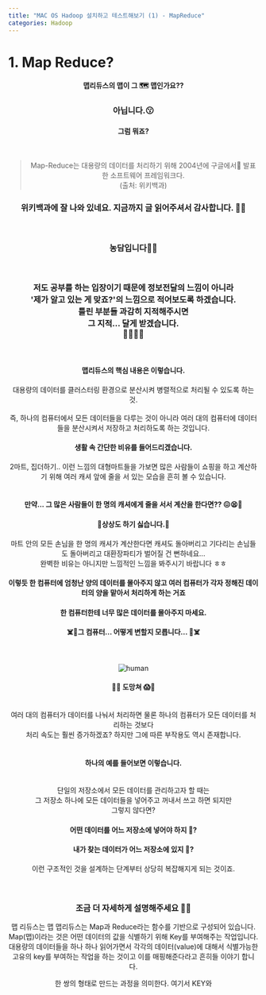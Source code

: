 ```yaml
---
title: "MAC OS Hadoop 설치하고 테스트해보기 (1) - MapReduce"
categories: Hadoop
---
```


# 1. Map Reduce? 
<h4><center> 맵리듀스의 맵이 그 🗺 맵인가요??</center></h4>
<h3><center>아닙니다.😗</center></h3>
<h4><center>그럼 뭐죠?</center></h4>
<br>

> <center>Map-Reduce는 대용량의 데이터를 처리하기 위해 2004년에 구글에서 발표한 소프트웨어 프레임워크다.</center>
> <center>(출처: 위키백과)</center>


<h3><center>위키백과에 잘 나와 있네요. 지금까지 글 읽어주셔서 감사합니다. 🙋‍♂️ </center></h3>
<br>
<h3><center>농담입니다🤦‍♂️</center></h3>
<br>

<h3><center>저도 공부를 하는 입장이기 때문에 정보전달의 느낌이 아니라</center>
<center>'제가 알고 있는 게 맞죠?'의 느낌으로 적어보도록 하겠습니다.</center>
<center>틀린 부분들 과감히 지적해주시면</center>
<center>그 지적... 달게 받겠습니다.</center>
<center>🍦🍭🍬🍩</center></h3>

<br>
<center><h4>맵리듀스의 핵심 내용은 이렇습니다.</h4></center>
<center>대용량의 데이터를 클러스터링 환경으로 분산시켜 병렬적으로 처리될 수 있도록 하는 것.</center>
<br>
<center>즉, 하나의 컴퓨터에서 모든 데이터들을 다루는 것이 아니라 여러 대의 컴퓨터에 데이터들을 분산시켜서 저장하고 처리하도록 하는 것입니다.</center>
<center><h4>생활 속 간단한 비유를 들어드리겠습니다.</h4></center>
<center>2마트, 집더하기.. 이런 느낌의 대형마트들을 가보면 많은 사람들이 쇼핑을 하고 계산하기 위해 여러 캐셔 앞에 줄을 서 있는 모습을 흔히 볼 수 있습니다.</center>
<br>
<center><h4>만약... 그 많은 사람들이 한 명의 캐셔에게 줄을 서서 계산을 한다면?? 😖😫🤬</h4></center>


<center><h4>🙈상상도 하기 싫습니다.🙈</h4></center>


<center>마트 안의 모든 손님을 한 명의 캐셔가 계산한다면 캐셔도 돌아버리고 기다리는 손님들도 돌아버리고 대환장파티가 벌어질 건 뻔하네요... </center>
<center>완벽한 비유는 아니지만 느낌적인 느낌을 봐주시기 바랍니다 ㅎㅎ</center>

<center><h4>이렇듯 한 컴퓨터에 엄청난 양의 데이터를 몰아주지 않고 여러 컴퓨터가 각자 정해진 데이터의 양을 맡아서 처리하게 하는 거죠</h4></center>

<center><h4>한 컴퓨터한테 너무 많은 데이터를 몰아주지 마세요.</h4></center>  
<center><h4>☠️🤖그 컴퓨터... 어떻게 변할지 모릅니다... 🤖☠️</h4></center>
<br>
<center>

![human](https://lh3.googleusercontent.com/proxy/4a4szTpTcaJm3SiWDOj1DPa8aKCgkRgREKblq7r9FZC030OJ0GMWrQaZ9FmvHght45SBD9G5-vuLpZzOaAhY37TLF3GGCQ02kQxJ5eeZbyw)

</center>

<center><h4>🥶😱 도망쳐 😱🥶</h4></center>

<br>

<center>여러 대의 컴퓨터가 데이터를 나눠서 처리하면 물론 하나의 컴퓨터가 모든 데이터를 처리하는 것보다</center>
<center>처리 속도는 훨씬 증가하겠죠? 하지만 그에 따른 부작용도 역시 존재합니다.</center>
<br>

<center><h4>하나의 예를 들어보면 이렇습니다.</h4></center>
<br>
 
<center>단일의 저장소에서 모든 데이터를 관리하고자 할 때는 </center>
<center>그 저장소 하나에 모든 데이터들을 넣어주고 꺼내서 쓰고 하면 되지만</center> 
<center>그렇지 않다면?</center>

<center><h4>어떤 데이터를 어느 저장소에 넣어야 하지 🤔? </h4></center>
<center><h4>내가 찾는 데이터가 어느 저장소에 있지 🤔? </h4></center>

<center>이런 구조적인 것을 설계하는 단계부터 상당히 복잡해지게 되는 것이죠.</center>
<br><br>


<center>

<h3>조금 더 자세하게 설명해주세요 🙋‍♂️</h3>


맵 리듀스는 맵
맵리듀스는 Map과 Reduce라는 함수를 기반으로 구성되어 있습니다.
Map(맵)이라는 것은 어떤 데이터의 값을 식별하기 위해 Key를 부여해주는 작업입니다. 대용량의 데이터들을 하나 하나 읽어가면서 각각의 데이터(value)에 대해서 식별가능한 고유의 key를 부여하는 작업을 하는 것이고 이를 매핑해준다라고 흔히들 이야기 합니다. 

한 쌍의 형태로 만드는 과정을 의미한다. 여기서 KEY와 

</center>